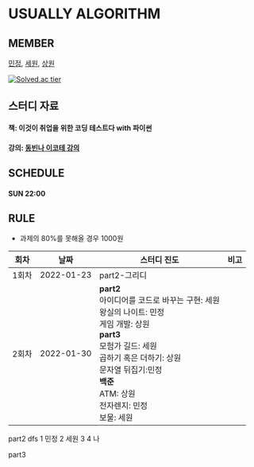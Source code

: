 # USUALLY ALGORITHM

## MEMBER

[민정](https://isakacindy.github.io/), [세원](https://nowesmik.github.io/), [상원](https://s-wlii.github.io/)

[![Solved.ac tier](http://mazassumnida.wtf/api/v2/generate_badge?boj=leo503801)](https://solved.ac/leo503801)

## 스터디 자료

#### 책: 이것이 취업을 위한 코딩 테스트다 with 파이썬

#### 강의: [동빈나 이코테 강의](https://www.youtube.com/playlist?list=PLRx0vPvlEmdAghTr5mXQxGpHjWqSz0dgC)

## SCHEDULE

#### SUN 22:00

## RULE

- 과제의 80%를 못해올 경우 1000원

| 회차  | 날짜       | 스터디 진도                                                                                                                                                                                                                                | 비고 |
| ----- | ---------- | ------------------------------------------------------------------------------------------------------------------------------------------------------------------------------------------------------------------------------------------ | ---- |
| 1회차 | 2022-01-23 | part2-그리디                                                                                                                                                                                                                               |      |
| 2회차 | 2022-01-30 | **part2**<br> 아이디어를 코드로 바꾸는 구현: 세원<br>왕실의 나이트: 민정<br> 게임 개발: 상원<br>**part3**<br>모험가 길드: 세원<br>곱하기 혹은 더하기: 상원<br>문자열 뒤집기:민정<br>**백준**<br>ATM: 상원<br>전자렌지: 민정<br> 보물: 세원 |      |

part2 dfs
1 민정
2 세원
3 4 나

part3
